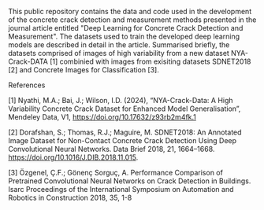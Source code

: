 This public repository contains the data and code used in the development of the concrete crack detection and measurement methods presented in the journal article entitled "Deep Learning for Concrete Crack Detection and Measurement". The datasets used to train the developed deep learning models are described in detail in the article. Summarised briefly, the datasets comprised of images of high variability from a new dataset NYA-Crack-DATA [1] combinied with images from exisiting datasets SDNET2018 [2] and Concrete Images for Classification [3].

References

[1] Nyathi, M.A.; Bai, J.; Wilson, I.D. (2024), “NYA-Crack-Data: A High Variability Concrete Crack Dataset for Enhanced Model Generalisation”, Mendeley Data, V1, https://doi.org/10.17632/z93rb2m4fk.1

[2] Dorafshan, S.; Thomas, R.J.; Maguire, M. SDNET2018: An Annotated Image Dataset for Non-Contact Concrete Crack Detection Using Deep Convolutional Neural Networks. Data Brief 2018, 21, 1664–1668. https://doi.org/10.1016/J.DIB.2018.11.015.

[3] Özgenel, Ç.F.; Gönenç Sorguç, A. Performance Comparison of Pretrained Convolutional Neural Networks on Crack Detection in Buildings. Isarc Proceedings of the International Symposium on Automation and Robotics in Construction 2018, 35, 1-8
